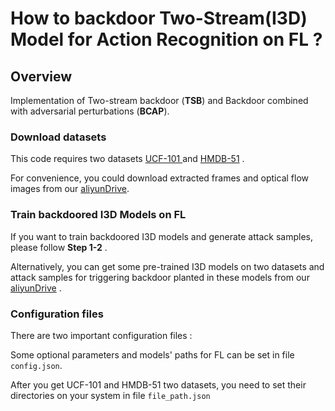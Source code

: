 # How to backdoor Two-Stream(I3D) Model for Action Recognition on FL ?
 
 ## Overview
Implementation of Two-stream backdoor (**TSB**) and Backdoor combined with adversarial perturbations (**BCAP**).  

### Download datasets
This code requires two datasets  [UCF-101 ](http://crcv.ucf.edu/data/UCF101.php) and [HMDB-51](https://serre-lab.clps.brown.edu/resource/hmdb-a-large-human-motion-database/) .  

 For convenience, you could download extracted frames and optical flow images from our [aliyunDrive](https://www.aliyundrive.com/drive/).

### Train backdoored I3D Models on FL
If you want to train backdoored I3D models and generate attack samples, please follow **Step 1-2** . 

 Alternatively, you can get some pre-trained I3D models on two datasets and  attack samples for triggering backdoor planted in these models from our [aliyunDrive](https://www.aliyundrive.com/drive/) .


### Configuration files 
There are two important configuration files :

Some optional parameters and models' paths for FL can be set in file `config.json`. 

After you get UCF-101 and HMDB-51 two datasets, you need to set their directories on your system in file `file_path.json`
